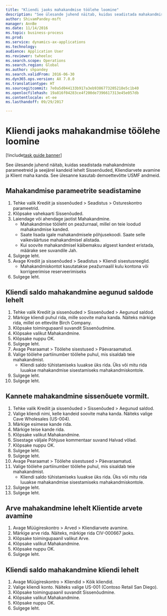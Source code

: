 ```yaml
--- 
title: "Kliendi jaoks mahakandmise töölehe loomine"
description: "See ülesande juhend näitab, kuidas seadistada mahakandmiste parameetreid ja seejärel kandeid lehelt Sissenõuded, Kliendiarvete avamine ja Klient maha kanda."
author: ShivamPandey-msft
manager: AnnBe
ms.date: 11/14/2016
ms.topic: business-process
ms.prod: 
ms.service: dynamics-ax-applications
ms.technology: 
audience: Application User
ms.reviewer: twheeloc
ms.search.scope: Operations
ms.search.region: Global
ms.author: shpandey
ms.search.validFrom: 2016-06-30
ms.dyn365.ops.version: AX 7.0.0
ms.translationtype: HT
ms.sourcegitcommit: 7e0a5d044133b917a3eb9386773205218e5c1b40
ms.openlocfilehash: 19a816f04283ce4f200de7396617313e45e057db
ms.contentlocale: et-ee
ms.lasthandoff: 09/29/2017

---
```

# <a name="create-a-write-off-journal-for-a-customer"></a>Kliendi jaoks mahakandmise töölehe loomine

[!include[task guide banner](../../includes/task-guide-banner.md)]

See ülesande juhend näitab, kuidas seadistada mahakandmiste parameetreid ja seejärel kandeid lehelt Sissenõuded, Kliendiarvete avamine ja Klient maha kanda. See ülesanne kasutab demoettevõtte USMF andmeid.


## <a name="set-up-the-write-off-parameters"></a>Mahakandmise parameetrite seadistamine
1. Tehke valik Krediit ja sissenõuded > Seadistus > Ostureskontro parameetrid.
2. Klõpsake vahekaarti Sissenõuded.
3. Laiendage või ahendage jaotist Mahakandmine.
    * Mahakandmise tööleht on peažurnaal, millel on teie loodud mahakandmise kanded.  
    * Saate lisada igale mahakandmisele põhjusekoodi. Saate selle vaikeväärtuse mahakandmisel alistada.  
    * Kui soovite mahakandmisel käibemaksu algsest kandest eristada, määrake see suvandile Jah.  
4. Sulgege leht.
5. Avage Krediit ja sissenõuded > Seadistus > Kliendi sisestusreeglid.
    * Mahakandmiskontot kasutatakse peažurnaalil kulu kontona või korrigeerimise reserveerimiseks   
6. Sulgege leht.

## <a name="write-off-a-customer-balance-from-the-aged-balances-page"></a>Kliendi saldo mahakandmine aegunud saldode lehelt
1. Tehke valik Krediit ja sissenõuded > Sissenõuded > Aegunud saldod.
2. Märkige kliendi puhul rida, mille soovite maha kanda. Näiteks märkige rida, millel on ettevõte Birch Company.
3. Klõpsake toimingupaanil suvandit Sissenõudmine.
4. Klõpsake valikut Mahakandmine.
5. Klõpsake nuppu OK.
6. Sulgege leht.
7. Avage Pearaamat > Töölehe sisestused > Päevaraamatud.
8. Valige töölehe partiinumber töölehe puhul, mis sisaldab teie mahakandmist.
    * Kliendi saldo tühistamiseks luuakse üks rida. Üks või mitu rida luuakse mahakandmise sisestamiseks mahakandmiskontole.  
9. Sulgege leht.
10. Sulgege leht.

## <a name="write-off-transactions-from-the-collections-form"></a>Kannete mahakandmine sissenõuete vormilt.
1. Tehke valik Krediit ja sissenõuded > Sissenõuded > Aegunud saldod.
2. Valige kliendi nimi, kelle kandeid soovite maha kanda. Näiteks valige Cave Wholesales (US-004).
3. Märkige esimese kande rida.
4. Märkige teise kande rida.
5. Klõpsake valikut Mahakandmine.
6. Sisestage väljale Põhjuse kommentaar suvand Halvad võlad.
7. Klõpsake nuppu OK.
8. Sulgege leht.
9. Sulgege leht.
10. Avage Pearaamat > Töölehe sisestused > Päevaraamatud.
11. Valige töölehe partiinumber töölehe puhul, mis sisaldab teie mahakandmist.
    * Kliendi saldo tühistamiseks luuakse üks rida. Üks või mitu rida luuakse mahakandmise sisestamiseks mahakandmiskontole.  
12. Sulgege leht.
13. Sulgege leht.

## <a name="write-off-an-invoice-from-the-open-customers-invoices-page"></a>Arve mahakandmine lehelt Klientide arvete avamine
1. Avage Müügireskontro > Arved > Kliendiarvete avamine.
2. Märkige arve rida. Näiteks, märkige rida CIV-000667 jaoks.
3. Klõpsake toimingupaanil valikut Arve.
4. Klõpsake valikut Mahakandmine.
5. Klõpsake nuppu OK.
6. Sulgege leht.

## <a name="write-off-a-customer-balance-from-the-customer-page"></a>Kliendi saldo mahakandmine kliendi lehelt
1. Avage Müügireskontro > Kliendid > Kõik kliendid.
2. Valige kliendi konto. Näiteks valige US-001 (Contoso Retail San Diego).
3. Klõpsake toimingupaanil suvandit Sissenõudmine.
4. Klõpsake valikut Mahakandmine.
5. Klõpsake nuppu OK.
6. Sulgege leht.


